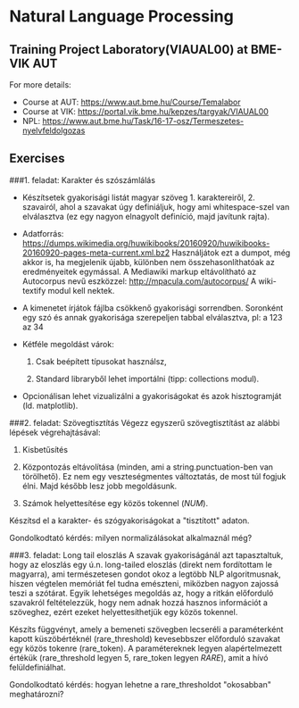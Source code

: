 # Natural Language Processing
## Training Project Laboratory(VIAUAL00) at BME-VIK AUT
For more details: 
* Course at AUT: https://www.aut.bme.hu/Course/Temalabor
* Course at VIK: https://portal.vik.bme.hu/kepzes/targyak/VIAUAL00
* NPL: https://www.aut.bme.hu/Task/16-17-osz/Termeszetes-nyelvfeldolgozas

## Exercises
###1. feladat: Karakter és szószámlálás
- Készítsetek gyakorisági listát magyar szöveg 1. karaktereiről, 2. szavairól, ahol a szavakat úgy definiáljuk, hogy ami whitespace-szel van elválasztva (ez egy nagyon elnagyolt definíció, majd javítunk rajta).
- Adatforrás: https://dumps.wikimedia.org/huwikibooks/20160920/huwikibooks-20160920-pages-meta-current.xml.bz2
Használjátok ezt a dumpot, még akkor is, ha megjelenik újabb, különben nem összehasonlíthatóak az eredményeitek egymással.
A Mediawiki markup eltávolítható az Autocorpus nevű eszközzel: http://mpacula.com/autocorpus/
A wiki-textify modul kell nektek.
- A kimenetet írjátok fájlba csökkenő gyakorisági sorrendben. Soronként egy szó és annak gyakorisága szerepeljen tabbal elválasztva, pl:
a <TAB> 123
az <TAB> 34
- Kétféle megoldást várok:

  1. Csak beépített típusokat használsz, 

  2. Standard libraryből lehet importálni (tipp: collections modul).

- Opcionálisan lehet vizualizálni a gyakoriságokat és azok hisztogramját (ld. matplotlib).

###2. feladat: Szövegtisztítás
Végezz egyszerű szövegtisztítást az alábbi lépések végrehajtásával:

1. Kisbetűsítés

2. Központozás eltávolítása (minden, ami a string.punctuation-ben van törölhető). Ez nem egy veszteségmentes változtatás, de most túl fogjuk élni. Majd később lesz jobb megoldásunk.

3. Számok helyettesítése egy közös tokennel (_NUM_).

Készítsd el a karakter- és szógyakoriságokat a "tisztított" adaton.

Gondolkodtató kérdés: milyen normalizálásokat alkalmaznál még?

###3. feladat: Long tail eloszlás
A szavak gyakoriságánál azt tapasztaltuk, hogy az eloszlás egy ú.n. long-tailed eloszlás (direkt nem fordítottam le magyarra), ami természetesen gondot okoz a legtöbb NLP algoritmusnak, hiszen végtelen memóriát fel tudna emészteni, miközben nagyon zajossá teszi a szótárat. Egyik lehetséges megoldás az, hogy a ritkán előforduló szavakról feltételezzük, hogy nem adnak hozzá hasznos információt a szöveghez, ezért ezeket helyettesíthetjük egy közös tokennel.

Készíts függvényt, amely a bemeneti szövegben lecseréli a paraméterként kapott küszöbértéknél (rare_threshold) kevesebbszer előforduló szavakat egy közös tokenre (rare_token).
A paramétereknek legyen alapértelmezett értékük (rare_threshold legyen 5, rare_token legyen _RARE_), amit a hívó felüldefiniálhat.

Gondolkodtató kérdés: hogyan lehetne a rare_thresholdot "okosabban" meghatározni?
